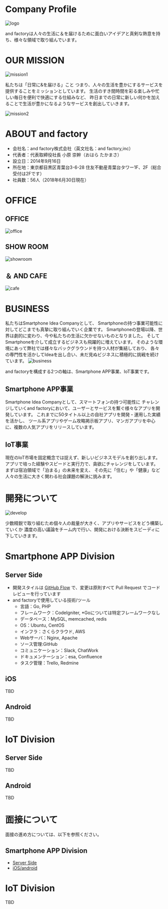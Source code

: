 # Company Profile 

![logo](https://user-images.githubusercontent.com/11145035/46134848-cfa27b00-c27e-11e8-94b3-936fcc019f56.png)

and factoryは人々の生活に＆を届けるために面白いアイデアと真剣な熱意を持ち、様々な領域で取り組んでいます。

# OUR MISSION

![mission1](https://user-images.githubusercontent.com/11145035/46134849-d03b1180-c27e-11e8-8fc9-ba034a38fefc.png)

私たちは「日常に&を届ける」こと
つまり、人々の生活を豊かにするサービスを提供することをミッションとしています。
生活のすき間時間を彩る楽しみや忙しい毎日を便利で快適にする仕組みなど、
昨日までの日常に新しい何かを加えることで生活が豊かになるようなサービスを創出していきます。

![mission2](https://user-images.githubusercontent.com/11145035/46134851-d03b1180-c27e-11e8-82f3-51e53e70e04a.png)

# ABOUT and factory
- 会社名：and factory株式会社（英文社名：and factory,inc）
- 代表者：代表取締役社長 小原 崇幹（おはら たかまさ）
- 設立日：2014年9月16日
- 所在地：東京都目黒区青葉台3-6-28 住友不動産青葉台タワー1F、2F（総合受付は2Fです）
- 社員数：56人（2018年6月30日現在）

# OFFICE
## OFFICE
![office](https://user-images.githubusercontent.com/11145035/46134852-d03b1180-c27e-11e8-8362-0e8beb49c90e.jpg)
## SHOW ROOM
![showroom](https://user-images.githubusercontent.com/11145035/46134854-d0d3a800-c27e-11e8-868f-d00910f19f30.png)
## ＆ AND CAFE
![cafe](https://user-images.githubusercontent.com/11145035/46134847-cfa27b00-c27e-11e8-98cc-aa97148789de.png)

# BUSINESS

私たちはSmartphone Idea Companyとして、
Smartphoneの持つ事業可能性に対してどこまでも真摯に取り組んでいく企業です。
Smartphoneの登場以降、世界は劇的に変わり、今や私たちの生活に欠かせないものとなりました。
そしてSmartphoneを介して成立するビジネスも飛躍的に増えています。
そのような環境にあって弊社では様々なバックグラウンドを持つ人材が集結しており、
各々の専門性を活かしてIdeaを出し合い、未だ見ぬビジネスに積極的に挑戦を続けています。
![business](https://user-images.githubusercontent.com/11145035/46134846-cfa27b00-c27e-11e8-9ec7-d5ae1ac5779d.png)

and factoryを構成する2つの軸は、Smartphone APP事業、IoT事業です。

## Smartphone APP事業
Smartphone Idea Companyとして、スマートフォンの持つ可能性に
チャレンジしていくand factoryにおいて、ユーザーとサービスを繋ぐ様々なアプリを開発しています。
これまでに50タイトル以上の自社アプリを開発・運用した実績を活かし、
ツール系アプリやゲーム攻略掲示板アプリ、マンガアプリを中心に、複数の人気アプリをリリースしています。

## IoT事業
現在のIoT市場を固定概念では捉えず、新しいビジネスモデルを創り出します。
アプリで培った経験やスピードと実行力で、貪欲にチャレンジをしています。
まずは宿泊領域で「泊まる」の未来を変え、
その先に「住む」や「健康」など人々の生活に大きく関わる社会課題の解決に挑みます。

# 開発について
![develop](https://user-images.githubusercontent.com/11145035/46139096-93741800-c288-11e8-9691-3800695b8e7d.png)

少数精鋭で取り組むため個々人の裁量が大きく、アプリやサービスをどう構築していくか
濃度の高い議論をチーム内で行い、開発における決断をスピーディに下していきます。

# Smartphone APP Division
## Server Side
- 開発スタイルは [GitHub Flow](https://guides.github.com/introduction/flow/) で、変更は原則すべて Pull Request でコードレビューを行っています
- and factoryで使用している技術/ツール
  - 言語：Go, PHP
  - フレームワーク：CodeIgniter, *Goについては特定フレームワークなし
  - データベース：MySQL, memcached, redis
  - OS：Ubuntu, CentOS
  - インフラ：さくらクラウド, AWS
  - Webサーバ：Nginx, Apache
  - ソース管理:GitHub
  - コミュニケーション：Slack, ChatWork
  - ドキュメンテーション：esa, Confluence
  - タスク管理：Trello, Redmine

## iOS
TBD

## Android
TBD

# IoT Division

## Server Side
TBD

## Android
TBD

# 面接について
面接の進め方については、以下を参照ください。
## Smartphone APP Division
- [Server Side](https://github.com/andfactory/handbook/blob/master/interview-guide-app-serverside.md)
- [iOS/android](https://github.com/andfactory/handbook/blob/master/interview-guide-app-mobile.md)

# IoT Division
TBD

